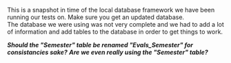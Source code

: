 This is a snapshot in time of the local database framework we have been running our tests on. Make sure you get an updated database.  
The database we were using was not very complete and we had to add a lot of information and add tables to the database in order to get things to work.



***Should the "Semester" table be renamed "Evals_Semester" for consistancies sake?***
***Are we even really using the "Semester" table?***
